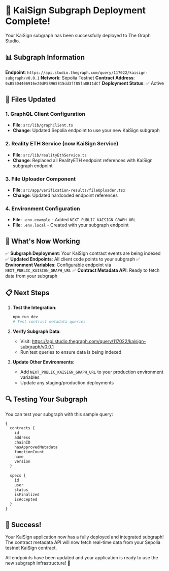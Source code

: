 # 🎉 KaiSign Subgraph Deployment Complete!

Your KaiSign subgraph has been successfully deployed to The Graph Studio.

## 📊 **Subgraph Information**

**Endpoint**: `https://api.studio.thegraph.com/query/117022/kaisign-subgraph/v0.0.1`
**Network**: Sepolia Testnet
**Contract Address**: `0xB55D4406916e20dF5B965E15dd3ff85fa8B11dCf`
**Deployment Status**: ✅ Active

## 🔧 **Files Updated**

### 1. GraphQL Client Configuration
- **File**: `src/lib/graphClient.ts`
- **Change**: Updated Sepolia endpoint to use your new KaiSign subgraph

### 2. Reality ETH Service (now KaiSign Service)
- **File**: `src/lib/realityEthService.ts`
- **Change**: Replaced all RealityETH endpoint references with KaiSign subgraph endpoint

### 3. File Uploader Component
- **File**: `src/app/verification-results/fileUploader.tsx`
- **Change**: Updated hardcoded endpoint references

### 4. Environment Configuration
- **File**: `.env.example` - Added `NEXT_PUBLIC_KAISIGN_GRAPH_URL`
- **File**: `.env.local` - Created with your subgraph endpoint

## 🚀 **What's Now Working**

✅ **Subgraph Deployment**: Your KaiSign contract events are being indexed
✅ **Updated Endpoints**: All client code points to your subgraph
✅ **Environment Variables**: Configurable endpoint via `NEXT_PUBLIC_KAISIGN_GRAPH_URL`
✅ **Contract Metadata API**: Ready to fetch data from your subgraph

## 📋 **Next Steps**

1. **Test the Integration**: 
   ```bash
   npm run dev
   # Test contract metadata queries
   ```

2. **Verify Subgraph Data**:
   - Visit: https://api.studio.thegraph.com/query/117022/kaisign-subgraph/v0.0.1
   - Run test queries to ensure data is being indexed

3. **Update Other Environments**:
   - Add `NEXT_PUBLIC_KAISIGN_GRAPH_URL` to your production environment variables
   - Update any staging/production deployments

## 🔍 **Testing Your Subgraph**

You can test your subgraph with this sample query:

```graphql
{
  contracts {
    id
    address
    chainID
    hasApprovedMetadata
    functionCount
    name
    version
  }
  
  specs {
    id
    user
    status
    isFinalized
    isAccepted
  }
}
```

## 🎯 **Success!**

Your KaiSign application now has a fully deployed and integrated subgraph! The contract metadata API will now fetch real-time data from your Sepolia testnet KaiSign contract.

All endpoints have been updated and your application is ready to use the new subgraph infrastructure! 🚀
